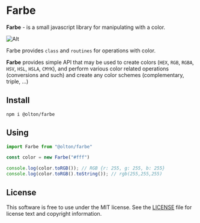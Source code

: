 # Farbe

 **Farbe** - is a small javascript library for manipulating with a color.

![Alt](https://repobeats.axiom.co/api/embed/52d3daac7718fbf8d53459533039ae580ff272dd.svg "Repobeats analytics image")

Farbe provides `class` and `routines` for operations with color. 

**Farbe** provides simple API that may be used to create colors (`HEX`, `RGB`, `RGBA`, `HSV`, `HSL`, `HSLA`, `CMYK`), 
and perform various color related operations (conversions and such) and create 
any color schemes (complementary, triple, ...)

## Install
```shell
npm i @olton/farbe
```

## Using
```javascript
import Farbe from "@olton/farbe"

const color = new Farbe("#fff")

console.log(color.toRGB()); // RGB {r: 255, g: 255, b: 255}
console.log(color.toRGB().toString()); // rgb(255,255,255)
```

## License
This software is free to use under the MIT license. See the [LICENSE](LICENSE) file for license text and copyright information.